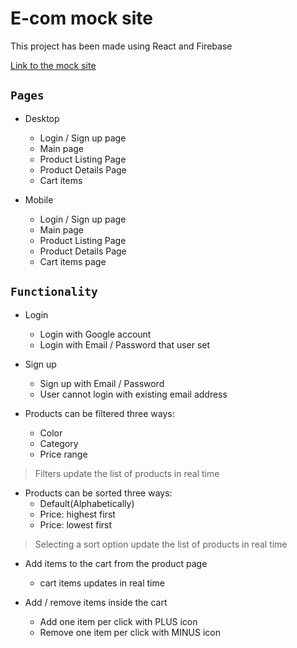 # E-com mock site

This project has been made using React and Firebase

[Link to the mock site](https://ec-furniture-clone.firebaseapp.com/)

## `Pages`

- Desktop
  - Login / Sign up page
  - Main page
  - Product Listing Page
  - Product Details Page
  - Cart items

- Mobile
  - Login / Sign up page
  - Main page
  - Product Listing Page
  - Product Details Page
  - Cart items page

## `Functionality`

- Login
   - Login with Google account
   - Login with Email / Password that user set

- Sign up
  - Sign up with Email / Password
  - User cannot login with existing email address

- Products can be filtered three ways:
  - Color
  - Category
  - Price range

> Filters update the list of products in real time

- Products can be sorted three ways:
  - Default(Alphabetically)
  - Price: highest first
  - Price: lowest first

> Selecting a sort option update the list of products in real time

- Add items to the cart from the product page
  - cart items updates in real time

- Add / remove items inside the cart
  - Add one item per click with PLUS icon
  - Remove one item per click with MINUS icon
